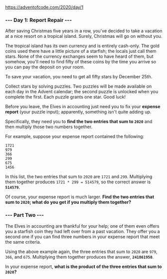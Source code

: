https://adventofcode.com/2020/day/1

### --- Day 1: Report Repair ---
After saving Christmas five years in a row, you've decided to take a vacation at a nice resort on a tropical island. Surely, Christmas will go on without you.

The tropical island has its own currency and is entirely cash-only. The gold coins used there have a little picture of a starfish; the locals just call them stars. None of the currency exchanges seem to have heard of them, but somehow, you'll need to find fifty of these coins by the time you arrive so you can pay the deposit on your room.

To save your vacation, you need to get all fifty stars by December 25th.

Collect stars by solving puzzles. Two puzzles will be made available on each day in the Advent calendar; the second puzzle is unlocked when you complete the first. Each puzzle grants one star. Good luck!

Before you leave, the Elves in accounting just need you to fix your **expense report** (your puzzle input); apparently, something isn't quite adding up.

Specifically, they need you to **find the two entries that sum to ```2020```** and then multiply those two numbers together.

For example, suppose your expense report contained the following:

```
1721
979
366
299
675
1456
```

In this list, the two entries that sum to ```2020``` are ```1721``` and ```299```. Multiplying them together produces ```1721 * 299 = 514579```, so the correct answer is **```514579```**.

Of course, your expense report is much larger. **Find the two entries that sum to ```2020```; what do you get if you multiply them together?**

### --- Part Two ---
The Elves in accounting are thankful for your help; one of them even offers you a starfish coin they had left over from a past vacation. They offer you a second one if you can find three numbers in your expense report that meet the same criteria.

Using the above example again, the three entries that sum to ```2020``` are ```979```, ```366```, and ```675```. Multiplying them together produces the answer, **```241861950```**.

In your expense report, **what is the product of the three entries that sum to ```2020```?**


